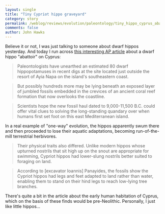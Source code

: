 ```yaml
---
layout: single 
title: "Tiny Cypriot hippo graveyard" 
category: story
permalink: /weblog/reviews/evolution/paleontology/tiny_hippo_cyprus_abattoir_2007.html
comments: false 
author: John Hawks 
---
```



<p>
Believe it or not, I was just talking to someone about dwarf hippos yesterday. And today I run across <a href="http://www.msnbc.msn.com/id/22112045/">this interesting AP article</a> about a dwarf hippo "abattoir" on Cyprus: 
</p>

<blockquote>Paleontologists have unearthed an estimated 80 dwarf hippopotamuses in recent digs at the site located just outside the resort of Ayia Napa on the island's southeastern coast.</blockquote>

<blockquote>But possibly hundreds more may be lying beneath an exposed layer of jumbled fossils embedded in the crevices of an ancient coral reef formation that now overlooks the coastline.</blockquote>

<blockquote>Scientists hope the new fossil haul dated to 9,000-11,500 B.C. could offer vital clues to solving the long-standing quandary over when humans first set foot on this east Mediterranean island.</blockquote>

<p>
In a real example of "one-way" evolution, the hippos apparently swum there and then proceeded to lose their aquatic adaptations, becoming run-of-the-mill terrestrial herbivores. 
</p>

<blockquote>Their physical traits also differed. Unlike modern hippos whose upturned nostrils that sit high up on the snout are appropriate for swimming, Cypriot hippos had lower-slung nostrils better suited to foraging on land.</blockquote>

<blockquote>According to [excavator Ioannis] Panayides, the fossils show the Cypriot hippos had legs and feet adapted to land rather than water, enabling them to stand on their hind legs to reach low-lying tree branches.</blockquote>

<p>
There's quite a bit in the article about the early human habitation of Cyprus, which on the basis of these finds would be pre-Neolithic. Personally, I just like little hippos...
</p>


